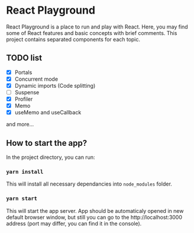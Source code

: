 # React Playground
React Playground is a place to run and play with React. Here, you may find some of React features and basic concepts with brief comments. This project contains separated components for each topic.

## TODO list

- [x] Portals
- [x] Concurrent mode
- [x] Dynamic imports (Code splitting)
- [ ] Suspense
- [x] Profiler
- [x] Memo
- [x] useMemo and useCallback

and more...

## How to start the app?

In the project directory, you can run:

### `yarn install`

This will install all necessary dependancies into `node_modules` folder.

### `yarn start`

This will start the app server. App should be automaticaly opened in new default browser window, but still you can go to the http://localhost:3000 address (port may differ, you can find it in the console).